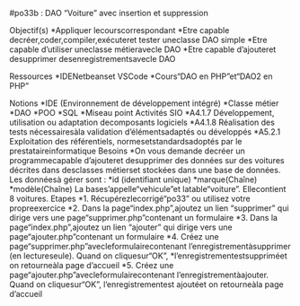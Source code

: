 #po33b : DAO “Voiture” avec insertion et suppression

Objectif(s)
*Appliquer lecourscorrespondant
*Etre capable decréer,coder,compiler,exécuteret tester uneclasse DAO simple
*Etre capable d’utiliser uneclasse métieravecle DAO
*Etre capable d’ajouteret desupprimer desenregistrementsavecle DAO

Ressources
*IDENetbeanset VSCode
*Cours“DAO en PHP”et“DAO2 en PHP”

Notions
*IDE (Environnement de développement intégré)
*Classe métier
*DAO
*POO
*SQL
*Miseau point
Activités SIO
*A4.1.7 Développement, utilisation ou adaptation decomposants logiciels
*A4.1.8 Réalisation des tests nécessairesàla validation d’élémentsadaptés ou développés
*A5.2.1 Exploitation des référentiels, normesetstandardsadoptés par le prestataireinformatique
Besoins
*On vous demande decréer un programmecapable d’ajouteret desupprimer des données sur des voitures décrites dans desclasses métierset
stockées dans une base de données.
Les donnéesà gérer sont :
*id (identifiant unique)
*marque(Chaîne)
*modèle(Chaîne)
La bases’appelle“vehicule”et latable“voiture”. Ellecontient 8 voitures.
Etapes
*1. Récupérezlecorrigé“po33” ou utilisez votre propreexercice
*2. Dans la page“index.php”,ajoutez un lien “supprimer” qui dirige vers une page“supprimer.php”contenant un formulaire
*3. Dans la page“index.php”,ajoutez un lien “ajouter” qui dirige vers une page“ajouter.php”contenant un formulaire
*4. Créez une page“supprimer.php”avecleformulairecontenant l’enregistrementàsupprimer (en lectureseule). Quand on cliquesur“OK”,
*l’enregistrementestsuppriméet on retourneàla page d’accueil
*5. Créez une page“ajouter.php”avecleformulairecontenant l’enregistrementàajouter. Quand on cliquesur“OK”, l’enregistrementest
ajoutéet on retourneàla page d’accueil
